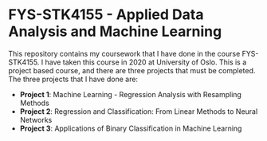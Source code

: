 # FYS-STK4155 - Applied Data Analysis and Machine Learning

This repository contains my coursework that I have done in the course FYS-STK4155. I have taken this course in 2020 at University of Oslo. This is a project based course, and there are three projects that must be completed. The three projects that I have done are:

* **Project 1**: Machine Learning - Regression Analysis with Resampling Methods
* **Project 2**: Regression and Classification: From Linear Methods to Neural Networks
* **Project 3**: Applications of Binary Classification in Machine Learning
